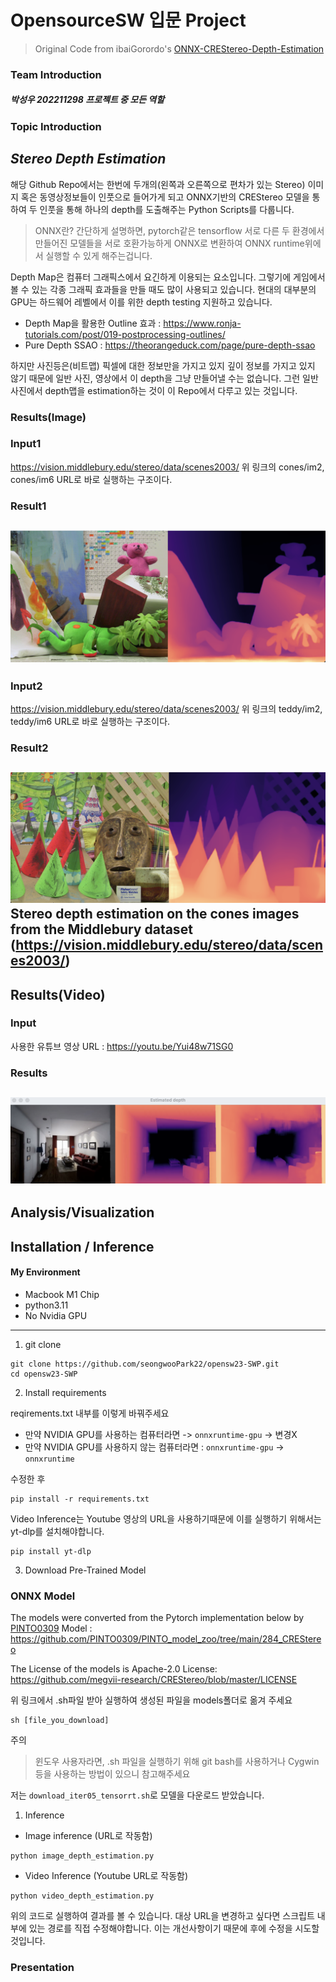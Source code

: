 # OpensourceSW 입문 Project
> Original Code from ibaiGorordo's [ONNX-CREStereo-Depth-Estimation](https://github.com/ibaiGorordo/ONNX-CREStereo-Depth-Estimation)
### Team Introduction
##### 박성우 202211298 프로젝트 중 모든 역할

### Topic Introduction
## *Stereo Depth Estimation*
해당 Github Repo에서는
한번에 두개의(왼쪽과 오른쪽으로 편차가 있는 Stereo) 이미지 혹은 동영상정보들이
인풋으로 들어가게 되고 ONNX기반의 CREStereo 모델을 통하여 두 인풋을 통해 하나의
depth를 도출해주는 Python Scripts를 다룹니다.

> ONNX란? 간단하게 설명하면, pytorch같은 tensorflow 서로 다른 두 환경에서 만들어진 모델들을
> 서로 호환가능하게 ONNX로 변환하여 ONNX runtime위에서 실행할 수 있게 해주는겁니다.

Depth Map은 컴퓨터 그래픽스에서 요긴하게 이용되는 요소입니다.
그렇기에 게임에서 볼 수 있는 각종 그래픽 효과들을 만들 때도 많이 사용되고 있습니다.
현대의 대부분의 GPU는 하드웨어 레벨에서 이를 위한 depth testing 지원하고 있습니다.

* Depth Map을 활용한 Outline 효과 : https://www.ronja-tutorials.com/post/019-postprocessing-outlines/
* Pure Depth SSAO : https://theorangeduck.com/page/pure-depth-ssao

하지만 사진등은(비트맵) 픽셀에 대한 정보만을 가지고 있지 깊이 정보를 가지고 있지 않기 때문에
일반 사진, 영상에서 이 depth을 그냥 만들어낼 수는 없습니다.
그런 일반 사진에서 depth맵을 estimation하는 것이 이 Repo에서 다루고 있는 것입니다.

### Results(Image)
### Input1
https://vision.middlebury.edu/stereo/data/scenes2003/
위 링크의 cones/im2, cones/im6
URL로 바로 실행하는 구조이다.
### Result1
![!result1](./readme_img/temp_result1.png)
---
### Input2
https://vision.middlebury.edu/stereo/data/scenes2003/
위 링크의 teddy/im2, teddy/im6
URL로 바로 실행하는 구조이다.
### Result2
![!result3](./readme_img/temp_result2.png)
Stereo depth estimation on the cones images from the Middlebury dataset (https://vision.middlebury.edu/stereo/data/scenes2003/)
---
## Results(Video)
### Input
사용한 유튜브 영상 URL : https://youtu.be/Yui48w71SG0
### Results
![!result3](./readme_img/vid_result1.png)
---
## Analysis/Visualization
## Installation / Inference
#### My Environment
* Macbook M1 Chip
* python3.11
* No Nvidia GPU
---
1. git clone
```
git clone https://github.com/seongwooPark22/opensw23-SWP.git
cd opensw23-SWP
```
2. Install requirements 

reqirements.txt 내부를 이렇게 바꿔주세요

* 만약 NVIDIA GPU를 사용하는 컴퓨터라면 -> `onnxruntime-gpu` -> 변경X
* 만약 NVIDIA GPU를 사용하지 않는 컴퓨터라면 : `onnxruntime-gpu` -> `onnxruntime`

수정한 후 
```
pip install -r requirements.txt
```

Video Inference는 Youtube 영상의 URL을 사용하기때문에
이를 실행하기 위해서는 yt-dlp를 설치해야합니다.
```
pip install yt-dlp
```

3. Download Pre-Trained Model
### ONNX Model

The models were converted from the Pytorch implementation below by [PINTO0309](https://github.com/PINTO0309)
Model : https://github.com/PINTO0309/PINTO_model_zoo/tree/main/284_CREStereo

The License of the models is Apache-2.0 License: https://github.com/megvii-research/CREStereo/blob/master/LICENSE

위 링크에서 .sh파일 받아 실행하여 생성된 파일을 models폴더로 옮겨 주세요
```
sh [file_you_download]
```
주의
> 윈도우 사용자라면, .sh 파일을 실행하기 위해 git bash를 사용하거나
> Cygwin 등을 사용하는 방법이 있으니 참고해주세요

저는 `download_iter05_tensorrt.sh`로 모델을 다운로드 받았습니다.

1. Inference
* Image inference (URL로 작동함)
```
python image_depth_estimation.py
```
* Video Inference (Youtube URL로 작동함)
```
python video_depth_estimation.py
```
위의 코드로 실행하여 결과를 볼 수 있습니다.
대상 URL을 변경하고 싶다면 스크립트 내부에 있는 경로를 직접 수정해야합니다.
이는 개선사항이기 때문에 후에 수정을 시도할 것입니다.
### Presentation
